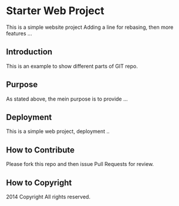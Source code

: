 # Starter Web Project

This is a simple website project
Adding a line for rebasing, then 
more features ...

## Introduction

This is an example to show different parts
of GIT repo.

## Purpose

As stated above, the mein purpose is to
provide ...

## Deployment

This is a simple web project, deployment ..

## How to Contribute

Please fork this repo and then issue Pull Requests for review.

## How to Copyright
2014 Copyright All rights reserved.
